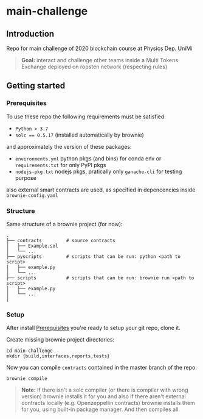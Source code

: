 # main-challenge

## Introduction

Repo for main challenge of 2020 blockchain course at Physics Dep. UniMi

> **Goal:** interact and challenge other teams inside a Multi Tokens Exchange deployed on ropsten network (respecting rules)

## Getting started

### Prerequisites

To use these repo the following requirements must be satisfied:

 - `Python > 3.7`
 - `solc == 0.5.17` (installed automatically by brownie)
 
and approximately the version of these packages:

 - `environments.yml` python pkgs (and bins) for conda env or `requirements.txt` for only PyPI pkgs 
 - `nodejs-pkg.txt` nodejs pkgs, pratically only `ganache-cli` for testing purpose
 
 also external smart contracts are used, as specified in depencencies inside `brownie-config.yaml`
 
 ### Structure
 
 Same structure of a brownie project (for now):
 
 ```
.
├── contracts         # source contracts
│   ├── Example.sol
│   └── ...
├── pyscripts         # scripts that can be run: python <path to script>
│   ├── example.py
│   └── ...
├── scripts           # scripts that can be run: brownie run <path to script>
│   ├── example.py
│   └── ...
│ 
 
 ```
 
 ### Setup
 
 After install [Prerequisites](#prerequisites) you're ready to setup your git repo, clone it.
 
 Create missing brownie project directories:
 
 ```
 cd main-challenge
 mkdir {build,interfaces,reports,tests}
 ```
 Now you can compile `contracts` contained in the master branch of the repo:
 
 ```
 brownie compile
 ```
 
 > **Note:** If there isn't a solc compiler (or there is compiler with wrong version) brownie installs it for you and also if there aren't external contracts locally (e.g. Openzeppellin contracts) brownie installs them for you, using built-in package manager. And then compiles all.
 
 
